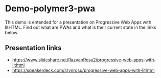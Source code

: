 # Demo-polymer3-pwa
  This demo is entended for a presentation on Progressive Web Apps with litHTML. 
  Find out what are PWAs and what is their current state in the links below.

## Presentation links
* https://www.slideshare.net/RazvanRosu2/progressive-web-apps-with-lithtml
* https://speakerdeck.com/rzvnrosu/progressive-web-apps-with-lithtml
